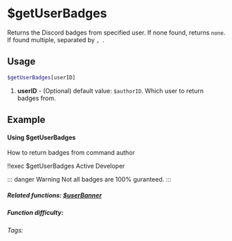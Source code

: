 # $getUserBadges

Returns the Discord badges from specified user. If none found, returns `none`. If found multiple, separated by `, `.

## Usage

```bash
$getUserBadges[userID]
```
1. **userID** - (Optional) default value: `$authorID`. Which user to return badges from.

## Example

#### Using $getUserBadges

How to return badges from command author

<discord-messages>
    <discord-message :bot="false" role-color="#d6e0ff" author="User" avatar="https://cdn.discordapp.com/embed/avatars/0.png">
        !!exec $getUserBadges
    </discord-message>
    <discord-message :bot="true" role-color="#5fb0fa" author="Custom Command" avatar="https://doc.ccommandbot.com/bot-profile.png">
        Active Developer
    </discord-message>
</discord-messages>

::: danger Warning
Not all badges are 100% guranteed.
:::

##### Related functions: [$userBanner](../Member/userBanner.md)

##### Function difficulty: <Badge type="tip" text="Easy" vertical="middle"/>
###### Tags: <Badge type="tip" text="badges" vertical="middle"/> <Badge type="tip" text="user" vertical="middle"/>